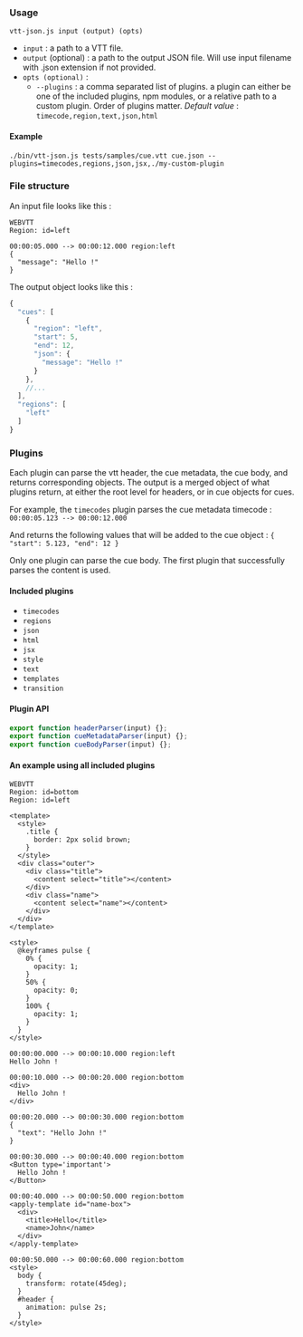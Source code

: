 ### Usage
```
vtt-json.js input (output) (opts)
```

* `input` : a path to a VTT file.
* `output` (optional) : a path to the output JSON file. Will use input filename with .json extension if not provided.
* `opts (optional)` :
  * `--plugins` : a comma separated list of plugins. a plugin can either be one of the included plugins, npm modules, or a relative path to a custom plugin. Order of plugins matter. *Default value* : `timecode,region,text,json,html`

#### Example
```
./bin/vtt-json.js tests/samples/cue.vtt cue.json --plugins=timecodes,regions,json,jsx,./my-custom-plugin
```

### File structure
An input file looks like this :
```
WEBVTT
Region: id=left

00:00:05.000 --> 00:00:12.000 region:left
{
  "message": "Hello !"
}
```

The output object looks like this :
```js
{
  "cues": [
    {
      "region": "left",
      "start": 5,
      "end": 12,
      "json": {
        "message": "Hello !"
      }
    },
    //...
  ],
  "regions": [
    "left"
  ]
}
```

### Plugins
Each plugin can parse the vtt header, the cue metadata, the cue body, and returns corresponding objects. The output is a merged object of what plugins return, at either the root level for headers, or in cue objects for cues.

For example, the `timecodes` plugin parses the cue metadata timecode :
`00:00:05.123 --> 00:00:12.000`

And returns the following values that will be added to the cue object : 
`{ "start": 5.123, "end": 12 }`

Only one plugin can parse the cue body. The first plugin that successfully parses the content is used.

#### Included plugins
* `timecodes`
* `regions`
* `json`
* `html`
* `jsx`
* `style`
* `text`
* `templates`
* `transition`

#### Plugin API
```js
export function headerParser(input) {};
export function cueMetadataParser(input) {};
export function cueBodyParser(input) {};
```

#### An example using all included plugins
```
WEBVTT
Region: id=bottom
Region: id=left

<template>
  <style>
    .title {
      border: 2px solid brown;
    }
  </style>
  <div class="outer">
    <div class="title">
      <content select="title"></content>
    </div>
    <div class="name">
      <content select="name"></content>
    </div>
  </div>
</template>

<style>
  @keyframes pulse {
    0% {
      opacity: 1;
    }
    50% {
      opacity: 0;
    }
    100% {
      opacity: 1;
    }
  }
</style>

00:00:00.000 --> 00:00:10.000 region:left
Hello John !

00:00:10.000 --> 00:00:20.000 region:bottom
<div>
  Hello John !
</div>

00:00:20.000 --> 00:00:30.000 region:bottom
{
  "text": "Hello John !"
}

00:00:30.000 --> 00:00:40.000 region:bottom
<Button type='important'>
  Hello John !
</Button>

00:00:40.000 --> 00:00:50.000 region:bottom
<apply-template id="name-box">
  <div>
    <title>Hello</title>
    <name>John</name>
  </div>
</apply-template>

00:00:50.000 --> 00:00:60.000 region:bottom
<style>
  body {
    transform: rotate(45deg);
  }
  #header {
    animation: pulse 2s;
  }
</style>
```
